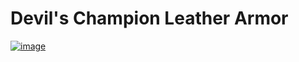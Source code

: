 # Devil's Champion Leather Armor
[![image](https://user-images.githubusercontent.com/67705789/218278207-79e39505-0494-4741-8d8b-de0cf64e5940.png)](https://abracadabranyc.com/products/devils-champion-leather-armor-set?variant=42175676186786)
